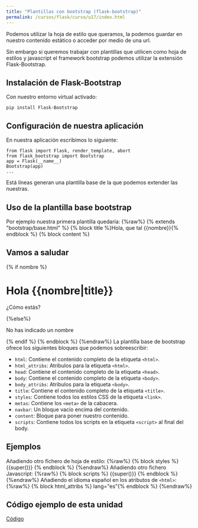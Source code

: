 ```yaml
---
title: "Plantillas con bootstrap (flask-bootstrap)"
permalink: /cursos/flask/curso/u17/index.html
---
```


Podemos utilizar la hoja de estilo que queramos, la podemos guardar en nuestro contenido estático o acceder por medio de una url.

Sin embargo si queremos trabajar con plantillas que utilicen como hoja de estilos y javascript el framework bootstrap podemos utilizar la extensión Flask-Bootstrap.

## Instalación de Flask-Bootstrap

Con nuestro entorno virtual activado:

	pip install Flask-Bootstrap

## Configuración de nuestra aplicación

En nuestra aplicación escribimos lo siguiente:

	from flask import Flask, render_template, abort
	from flask_bootstrap import Bootstrap
	app = Flask(__name__)
	Bootstrap(app)
	...

Está líneas generan una plantilla base de la que podemos extender las nuestras.

## Uso de la plantilla base bootstrap

Por ejemplo nuestra primera plantilla quedaría:
{%raw%}
	{% extends "bootstrap/base.html" %}
	{% block title %}Hola, que tal {{nombre}}{% endblock %}
	{% block content %}
	    <h2>Vamos a saludar</h2>
	    {% if nombre %}
	      <h1>Hola {{nombre|title}}</h1>
	      <p>¿Cómo estás?</p>
	    {%else%}
	      <p>No has indicado un nombre</p>
	    {% endif %}
	{% endblock %}
{%endraw%}
La plantilla base de bootstrap ofrece los siguientes bloques que podemos sobreescribir:

* `html`: Contiene el contenido completo de la etiqueta `<html>`.
* `html_attribs`: Atribulos para la etiqueta `<html>`.
* `head`: Contiene el contenido completo de la etiqueta `<head>`.
* `body`: Contiene el contenido completo de la etiqueta `<body>`.
* `body_attribs`: Atribulos para la etiqueta `<body>`.
* `title`: Contiene el contenido completo de la etiqueta `<title>`.
* `styles`: Contiene todos los estilos CSS de la etiqueta `<link>`.
* `metas`: Contiene los `<meta>` de la cabacera.
* `navbar`: Un bloque vacío encima del contenido.
* `content`: Bloque para poner nuestro contenido.
* `scripts`: Contiene todos los scripts en la etiqueta `<script>` al final del body.

## Ejemplos

Añadiendo otro fichero de hoja de estilo:
{%raw%}
    {% block styles %}
    {{super()}}
    <link rel="stylesheet" href="{{url_for('.static', filename='mystyle.css')}}">
    {% endblock %}
{%endraw%}
Añadiendo otro fichero Javascript:
{%raw%}
    {% block scripts %}
    <script src="{{url_for('.static', filename='myscripts.js')}}"></script>
    {{super()}}
    {% endblock %}
{%endraw%}
Añadiendo el idioma español en los atributos de `<html>`:
{%raw%}
    {% block html_attribs %} lang="es"{% endblock %}
{%endraw%}
## Código ejemplo de esta unidad

[Código](https://github.com/josedom24/curso_flask/tree/master/ejemplos/u17)